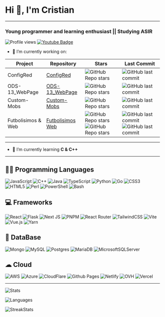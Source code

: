 # Hi 👋, I'm Cristian

---

### Young programmer and learning enthusiast || Studying ASIR

![Profile views](https://komarev.com/ghpvc/?username=cristianpvp&label=Profile%20views&color=0e75b6&style=flat)
[![Youtube Badge](https://img.shields.io/badge/-CrIsTiAnPvP-darkred?style=flat-square&logo=youtube&logoColor=white&link=https://www.youtube.com/c/cristianpvp)](https://youtube.com/c/CrIsTiAnPvPYT)

- 🔭 I’m currently working on:

| Project | Repository  | Stars | Last Commit |
|-|-|-|-|
| ConfigRed    | [ConfigRed](https://github.com/CrIsTiAnPvP/ConfigRed) | ![GitHub Repo stars](https://img.shields.io/github/stars/CrIsTiAnPvP/ConfigRed?style=flat-square&logo=githubsponsors) | ![GitHub last commit](https://img.shields.io/github/last-commit/CrIsTiAnPvP/ConfigRed?display_timestamp=committer&style=flat-square&logo=git) |
| ODS-13_WebPage | [ODS-13_WebPage](https://github.com/CrIsTiAnPvP/ODS-13_WebPage) | ![GitHub Repo stars](https://img.shields.io/github/stars/CrIsTiAnPvP/ODS-13_WebPage?style=flat-square&logo=githubsponsors) | ![GitHub last commit](https://img.shields.io/github/last-commit/CrIsTiAnPvP/ODS-13_WebPage?display_timestamp=committer&style=flat-square&logo=git) |
| Custom-Mobs | [Custom-Mobs](https://github.com/CrIsTiAnPvP/CustomMobs) | ![GitHub Repo stars](https://img.shields.io/github/stars/CrIsTiAnPvP/CustomMobs?style=flat-square&logo=githubsponsors) | ![GitHub last commit](https://img.shields.io/github/last-commit/CrIsTiAnPvP/CustomMobs?display_timestamp=committer&style=flat-square&logo=git) |
| Futbolisimos & Web | [Futbolisimos](https://github.com/CrIsTiAnPvP/Futbolisimos) [Web](https://github.com/CrIsTiAnPvP/Futbolisimos-Web) | ![GitHub Repo stars](https://img.shields.io/github/stars/CrIsTiAnPvP/Futbolisimos?style=flat-square&logo=githubsponsors) ![GitHub Repo stars](https://img.shields.io/github/stars/CrIsTiAnPvP/Futbolisimos-Web?style=flat-square&logo=githubsponsors) | ![GitHub last commit](https://img.shields.io/github/last-commit/CrIsTiAnPvP/Futbolisimos?display_timestamp=committer&style=flat-square&logo=git) ![GitHub last commit](https://img.shields.io/github/last-commit/CrIsTiAnPvP/Futbolisimos-Web?display_timestamp=committer&style=flat-square&logo=git) |

---

- 🌱 I’m currently learning **C & C++**

---

## 👨‍💻 Programming Languages

![JavaScript](https://img.shields.io/badge/javascript-%23323330.svg?style=for-the-badge&logo=javascript&logoColor=%23F7DF1E)
![C++](https://img.shields.io/badge/c++-%2300599C.svg?style=for-the-badge&logo=c%2B%2B&logoColor=white)
![Java](https://img.shields.io/badge/java-%23ED8B00.svg?style=for-the-badge&logo=openjdk&logoColor=white)
![TypeScript](https://img.shields.io/badge/typescript-%23007ACC.svg?style=for-the-badge&logo=typescript&logoColor=white)
![Python](https://img.shields.io/badge/python-3670A0?style=for-the-badge&logo=python&logoColor=ffdd54)
![Go](https://img.shields.io/badge/go-%2300ADD8.svg?style=for-the-badge&logo=go&logoColor=white)
![CSS3](https://img.shields.io/badge/css3-%231572B6.svg?style=for-the-badge&logo=css3&logoColor=white)
![HTML5](https://img.shields.io/badge/html5-%23E34F26.svg?style=for-the-badge&logo=html5&logoColor=white)
![Perl](https://img.shields.io/badge/perl-%2339457E.svg?style=for-the-badge&logo=perl&logoColor=white)
![PowerShell](https://img.shields.io/badge/PowerShell-%235391FE.svg?style=for-the-badge&logo=powershell&logoColor=white)
![Bash](https://img.shields.io/badge/Bash-black.svg?style=for-the-badge&logo=gnubash&logoColor=white)

## 💻 Frameworks

![React](https://img.shields.io/badge/react-%2320232a.svg?style=for-the-badge&logo=react&logoColor=%2361DAFB)
![Flask](https://img.shields.io/badge/flask-%23000.svg?style=for-the-badge&logo=flask&logoColor=white)
![Next JS](https://img.shields.io/badge/Next-black?style=for-the-badge&logo=nextdotjs&logoColor=white)
![PNPM](https://img.shields.io/badge/pnpm-%234a4a4a.svg?style=for-the-badge&logo=pnpm&logoColor=f69220)
![React Router](https://img.shields.io/badge/React_Router-CA4245?style=for-the-badge&logo=react-router&logoColor=white)
![TailwindCSS](https://img.shields.io/badge/tailwindcss-%2338B2AC.svg?style=for-the-badge&logo=tailwind-css&logoColor=white)
![Vite](https://img.shields.io/badge/vite-%23646CFF.svg?style=for-the-badge&logo=vite&logoColor=white)
![Vue.js](https://img.shields.io/badge/vuejs-%2335495e.svg?style=for-the-badge&logo=vuedotjs&logoColor=%234FC08D)
![Yarn](https://img.shields.io/badge/yarn-%232C8EBB.svg?style=for-the-badge&logo=yarn&logoColor=white)

## 💾 DataBase

![Mongo](https://img.shields.io/badge/MongoDB-4EA94B?style=for-the-badge&logo=mongodb&logoColor=white)
![MySQL](https://img.shields.io/badge/mysql-4479A1.svg?style=for-the-badge&logo=mysql&logoColor=white)
![Postgres](https://img.shields.io/badge/postgres-%23316192.svg?style=for-the-badge&logo=postgresql&logoColor=white)
![MariaDB](https://img.shields.io/badge/MariaDB-003545?style=for-the-badge&logo=mariadb&logoColor=white)
![MicrosoftSQLServer](https://img.shields.io/badge/MSSQL-CC2927?style=for-the-badge&logo=microsoft%20sql%20server&logoColor=white)

## ☁ Cloud

![AWS](https://img.shields.io/badge/AWS-FF9900?style=for-the-badge&logo=amazonwebservices&logoColor=white)
![Azure](https://img.shields.io/badge/Microsoft_Azure-0089D6?style=for-the-badge&logo=microsoft-azure&logoColor=white)
![CloudFlare](https://img.shields.io/badge/Cloudflare-F38020?style=for-the-badge&logo=Cloudflare&logoColor=white)
![Github Pages](https://img.shields.io/badge/github%20pages-121013?style=for-the-badge&logo=github&logoColor=white)
![Netlify](https://img.shields.io/badge/Netlify-00C7B7?style=for-the-badge&logo=netlify&logoColor=white)
![OVH](https://img.shields.io/badge/OVH%20Cloud-123F6D?style=for-the-badge&logo=ovh&logoColor=white)
![Vercel](https://img.shields.io/badge/Vercel-000000?style=for-the-badge&logo=vercel&logoColor=white)

---

![Stats](https://github-readme-stats.vercel.app/api?username=cristianpvp&show_icons=true&locale=en)

![Languages](https://github-readme-stats.vercel.app/api/top-langs?username=cristianpvp&show_icons=true&locale=en&layout=compact)

![StreakStats](https://github-readme-streak-stats.herokuapp.com/?user=CrIsTiAnPvP)
